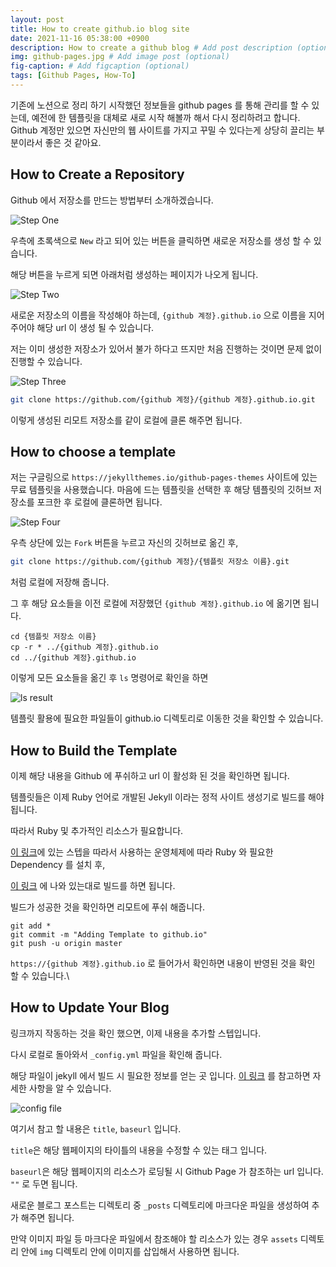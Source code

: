 ```yaml
---
layout: post
title: How to create github.io blog site
date: 2021-11-16 05:38:00 +0900
description: How to create a github blog # Add post description (optional)
img: github-pages.jpg # Add image post (optional)
fig-caption: # Add figcaption (optional)
tags: [Github Pages, How-To]
---
```

기존에 노션으로 정리 하기 시작했던 정보들을 github pages 를 통해 관리를 할 수 있는데, 예전에 한 템플릿을 대체로 새로 시작 해볼까 해서 다시 정리하려고 합니다. Github 계정만 있으면 자신만의 웹 사이트를 가지고 꾸밀 수 있다는게 상당히 끌리는 부분이라서 좋은 것 같아요.

## How to Create a Repository

Github 에서 저장소를 만드는 방법부터 소개하겠습니다. 

![Step One]({{site.baseurl}}/assets/img/how-to-create-a-repo.jpg)

우측에 초록색으로 `New` 라고 되어 있는 버튼을 클릭하면 새로운 저장소를 생성 할 수 있습니다. 

해당 버튼을 누르게 되면 아래처럼 생성하는 페이지가 나오게 됩니다. 

![Step Two]({{site.baseurl}}/assets/img/how-to-create-a-repo-2.jpg)

새로운 저장소의 이름을 작성해야 하는데, `{github 계정}.github.io` 으로 이름을 지어주어야 해당 url 이 생성 될 수 있습니다.

저는 이미 생성한 저장소가 있어서 불가 하다고 뜨지만 처음 진행하는 것이면 문제 없이 진행할 수 있습니다.


![Step Three]({{site.baseurl}}/assets/img/how-to-create-a-repo-3.jpg)

``` bash
git clone https://github.com/{github 계정}/{github 계정}.github.io.git
```

이렇게 생성된 리모트 저장소를 같이 로컬에 클론 해주면 됩니다. 


## How to choose a template

저는 구글링으로 `https://jekyllthemes.io/github-pages-themes` 사이트에 있는 무료 템플릿을 사용했습니다.
마음에 드는 템플릿을 선택한 후 해당 템플릿의 깃허브 저장소를 포크한 후 로컬에 클론하면 됩니다. 

![Step Four]({{site.baseurl}}/assets/img/fork-template.jpg)

우측 상단에 있는 `Fork` 버튼을 누르고 자신의 깃허브로 옮긴 후,


``` bash
git clone https://github.com/{github 계정}/{템플릿 저장소 이름}.git
```

처럼 로컬에 저장해 줍니다.

그 후 해당 요소들을 이전 로컬에 저장했던 `{github 계정}.github.io` 에 옮기면 됩니다.

```
cd {템플릿 저장소 이름} 
cp -r * ../{github 계정}.github.io
cd ../{github 계정}.github.io
```

이렇게 모든 요소들을 옮긴 후 `ls` 명령어로 확인을 하면 

![ls result]({{site.baseurl}}/assets/img/ls-result.jpg)

템플릿 활용에 필요한 파일들이 github.io 디렉토리로 이동한 것을 확인할 수 있습니다.

## How to Build the Template

이제 해당 내용을 Github 에 푸쉬하고 url 이 활성화 된 것을 확인하면 됩니다.

템플릿들은 이제 Ruby 언어로 개발된 Jekyll 이라는 정적 사이트 생성기로 빌드를 해야됩니다. 

따라서 Ruby 및 추가적인 리소스가 필요합니다. 

[이 링크](https://jekyllrb.com/docs/installation/#requirements)에 있는 스텝을 따라서 사용하는 운영체제에 따라 Ruby 와 필요한 Dependency 를 설치 후,

[이 링크](https://jekyllrb.com/docs/) 에 나와 있는대로 빌드를 하면 됩니다.

빌드가 성공한 것을 확인하면 리모트에 푸쉬 해줍니다. 

```
git add *
git commit -m "Adding Template to github.io"
git push -u origin master
```

`https://{github 계정}.github.io` 로 들어가서 확인하면 내용이 반영된 것을 확인 할 수 있습니다.\

## How to Update Your Blog

링크까지 작동하는 것을 확인 했으면, 이제 내용을 추가할 스텝입니다.

다시 로컬로 돌아와서 `_config.yml` 파일을 확인해 줍니다. 

해당 파일이 jekyll 에서 빌드 시 필요한 정보를 얻는 곳 입니다. 
[이 링크](https://jekyllrb.com/docs/configuration/) 를 참고하면 자세한 사항을 알 수 있습니다.


![config file]({{site.baseurl}}/assets/img/config-file.jpg)

여기서 참고 할 내용은 `title`, `baseurl` 입니다. 

`title`은 해당 웹페이지의 타이틀의 내용을 수정할 수 있는 태그 입니다.

`baseurl`은 해당 웹페이지의 리소스가 로딩될 시 Github Page 가 참조하는 url 입니다. `""` 로 두면 됩니다.

새로운 블로그 포스트는 디렉토리 중 `_posts` 디렉토리에 마크다운 파일을 생성하여 추가 해주면 됩니다. 

만약 이미지 파일 등 마크다운 파일에서 참조해야 할 리소스가 있는 경우 `assets` 디렉토리 안에 `img` 디렉토리 안에 이미지를 삽입해서 사용하면 됩니다. 


